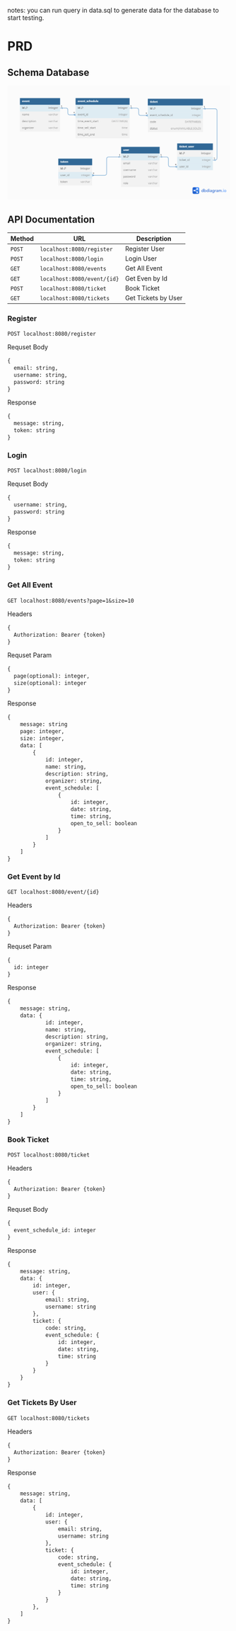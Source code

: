 notes: you can run query in data.sql to generate data for the database to start testing.
# PRD

## Schema Database
![alt text](https://github.com/rafidahrafalaia/ticketing/blob/main/springJwt-main/db_relationship_diagram.png)

## API Documentation

| Method   | URL                                      | Description                              |
| -------- | ---------------------------------------- | ---------------------------------------- |
| `POST`    | `localhost:8080/register`                             | Register User                      |
| `POST`   | `localhost:8080/login`                             | Login User                       |
| `GET`    | `localhost:8080/events`                          | Get All Event                     |
| `GET`  | `localhost:8080/event/{id}`                          | Get Even by Id                |
| `POST`   | `localhost:8080/ticket`                 | Book Ticket                 |
| `GET`    | `localhost:8080/tickets` | Get Tickets by User |

### Register
```http
POST localhost:8080/register
```
Requset Body
```
{
  email: string,
  username: string,
  password: string
}
```
Response
```
{
  message: string,
  token: string
}
```
### Login
```http
POST localhost:8080/login
```
Requset Body
```
{
  username: string,
  password: string
}
```
Response
```
{
  message: string,
  token: string
}
```
### Get All Event
```http
GET localhost:8080/events?page=1&size=10
```
Headers
```
{
  Authorization: Bearer {token}
}
```
Requset Param
```
{
  page(optional): integer,
  size(optional): integer
}
```
Response
```
{
    message: string
    page: integer,
    size: integer,
    data: [
        {
            id: integer,
            name: string,
            description: string,
            organizer: string,
            event_schedule: [
                {
                    id: integer,
                    date: string,
                    time: string,
                    open_to_sell: boolean
                }
            ]
        }
    ]
}

```
### Get Event by Id
```http
GET localhost:8080/event/{id}
```
Headers
```
{
  Authorization: Bearer {token}
}
```
Requset Param
```
{
  id: integer
}
```
Response
```
{
    message: string,
    data: {
            id: integer,
            name: string,
            description: string,
            organizer: string,
            event_schedule: [
                {
                    id: integer,
                    date: string,
                    time: string,
                    open_to_sell: boolean
                }
            ]
        }
    ]
}

```
### Book Ticket
```http
POST localhost:8080/ticket
```
Headers
```
{
  Authorization: Bearer {token}
}
```
Requset Body
```
{
  event_schedule_id: integer
}
```
Response
```
{
    message: string,
    data: {
        id: integer,
        user: {
            email: string,
            username: string
        },
        ticket: {
            code: string,
            event_schedule: {
                id: integer,
                date: string,
                time: string
            }
        }
    }
}

```
### Get Tickets By User
```http
GET localhost:8080/tickets
```
Headers
```
{
  Authorization: Bearer {token}
}
```
Response
```
{
    message: string,
    data: [
        {
            id: integer,
            user: {
                email: string,
                username: string
            },
            ticket: {
                code: string,
                event_schedule: {
                    id: integer,
                    date: string,
                    time: string
                }
            }
        },
    ]
}
```
